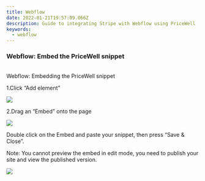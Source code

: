 ```yaml
---
title: Webflow
date: 2022-01-21T19:57:09.066Z
description: Guide to integrating Stripe with Webflow using PriceWell
keywords:
  - webflow
---
```

### Webflow: Embed the PriceWell snippet

\
Webflow: Embedding the PriceWell snippet

1.Click “Add element”

[![](https://s3-eu-central-1.amazonaws.com/euc-cdn.freshdesk.com/data/helpdesk/attachments/production/80019980002/original/JcoCYEeygRAxvklACCC9m2ZbvlYNfVTMaQ.png?1625215880)](https://s3-eu-central-1.amazonaws.com/euc-cdn.freshdesk.com/data/helpdesk/attachments/production/80019980002/original/JcoCYEeygRAxvklACCC9m2ZbvlYNfVTMaQ.png?1625215880)

2.Drag an “Embed” onto the page

[![](https://s3-eu-central-1.amazonaws.com/euc-cdn.freshdesk.com/data/helpdesk/attachments/production/80019980003/original/xhoO8EIn5thTse6VkGxWRxB98hZ30QQVMg.png?1625215881)](https://s3-eu-central-1.amazonaws.com/euc-cdn.freshdesk.com/data/helpdesk/attachments/production/80019980003/original/xhoO8EIn5thTse6VkGxWRxB98hZ30QQVMg.png?1625215881)

Double click on the Embed and paste your snippet, then press “Save & Close”. 

Note: You cannot preview the embed in edit mode, you need to publish your site and view the published version.

[![](https://s3-eu-central-1.amazonaws.com/euc-cdn.freshdesk.com/data/helpdesk/attachments/production/80019980015/original/jBrXYX6zLLYgynimFqV7mCScIKWboh74Hw.png?1625215885)](https://s3-eu-central-1.amazonaws.com/euc-cdn.freshdesk.com/data/helpdesk/attachments/production/80019980015/original/jBrXYX6zLLYgynimFqV7mCScIKWboh74Hw.png?1625215885)